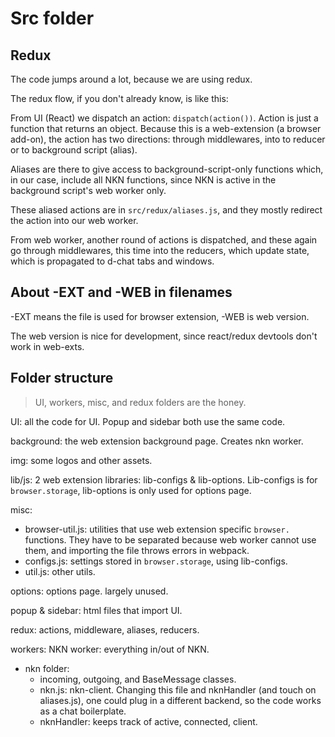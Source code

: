 # Src folder

## Redux

The code jumps around a lot, because we are using redux.

The redux flow, if you don't already know, is like this:

From UI (React) we dispatch an action: `dispatch(action())`. Action is just a function that returns an object. Because this is a web-extension (a browser add-on), the action has two directions: through middlewares, into to reducer or to background script (alias).

Aliases are there to give access to background-script-only functions which, in our case, include all NKN functions, since NKN is active in the background script's web worker only.

These aliased actions are in `src/redux/aliases.js`, and they mostly redirect the action into our web worker.

From web worker, another round of actions is dispatched, and these again go through middlewares, this time into the reducers, which update state, which is propagated to d-chat tabs and windows.

## About -EXT and -WEB in filenames

-EXT means the file is used for browser extension, -WEB is web version.

The web version is nice for development, since react/redux devtools don't work in web-exts.

## Folder structure

> UI, workers, misc, and redux folders are the honey.

UI: all the code for UI. Popup and sidebar both use the same code.

background: the web extension background page. Creates nkn worker.

img: some logos and other assets.

lib/js: 2 web extension libraries: lib-configs & lib-options. Lib-configs is for `browser.storage`, lib-options is only used for options page.

misc: 
* browser-util.js: utilities that use web extension specific `browser.` functions. They have to be separated because web worker cannot use them, and importing the file throws errors in webpack. 
* configs.js: settings stored in `browser.storage`, using lib-configs.
* util.js: other utils.

options: options page. largely unused.

popup & sidebar: html files that import UI.

redux: actions, middleware, aliases, reducers.

workers: NKN worker: everything in/out of NKN.
* nkn folder:
  * incoming, outgoing, and BaseMessage classes. 
  * nkn.js: nkn-client. Changing this file and nknHandler (and touch on aliases.js), one could plug in a different backend, so the code works as a chat boilerplate.
  * nknHandler: keeps track of active, connected, client.
